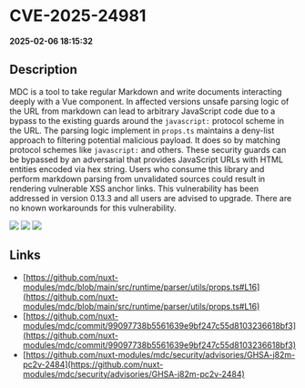 # CVE-2025-24981

**2025-02-06 18:15:32**

## Description
MDC is a tool to take regular Markdown and write documents interacting deeply with a Vue component. In affected versions unsafe parsing logic of the URL from markdown can lead to arbitrary JavaScript code due to a bypass to the existing guards around the `javascript:` protocol scheme in the URL. The parsing logic implement in `props.ts` maintains a deny-list approach to filtering potential malicious payload. It does so by matching protocol schemes like `javascript:` and others. These security guards can be bypassed by an adversarial that provides JavaScript URLs with HTML entities encoded via hex string. Users who consume this library and perform markdown parsing from unvalidated sources could result in rendering vulnerable XSS anchor links. This vulnerability has been addressed in version 0.13.3 and all users are advised to upgrade. There are no known workarounds for this vulnerability.

![](https://img.shields.io/static/v1?label=Score&message=9.3&color=red)
![](https://img.shields.io/static/v1?label=Severity&message=CRITICAL&color=red)
![](https://img.shields.io/static/v1?label=CWE&message=XSS&color=green)

## Links
- [https://github.com/nuxt-modules/mdc/blob/main/src/runtime/parser/utils/props.ts#L16](https://github.com/nuxt-modules/mdc/blob/main/src/runtime/parser/utils/props.ts#L16)
- [https://github.com/nuxt-modules/mdc/commit/99097738b5561639e9bf247c55d8103236618bf3](https://github.com/nuxt-modules/mdc/commit/99097738b5561639e9bf247c55d8103236618bf3)
- [https://github.com/nuxt-modules/mdc/security/advisories/GHSA-j82m-pc2v-2484](https://github.com/nuxt-modules/mdc/security/advisories/GHSA-j82m-pc2v-2484)
